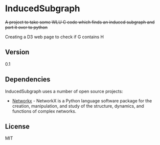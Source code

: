 InducedSubgraph
===============

~~A project to take some WLU C code which finds an induced subgraph and port it over to python~~

Creating a D3 web page to check if G contains H


Version
----

0.1

Dependencies
-----------

InducedSubgraph uses a number of open source projects:

* [Networkx] - NetworkX is a Python language software package for the creation, manipulation, and study of the structure, dynamics, and functions of complex networks.


License
----

MIT


[Networkx]:http://networkx.github.io/documentation/networkx-1.9/
